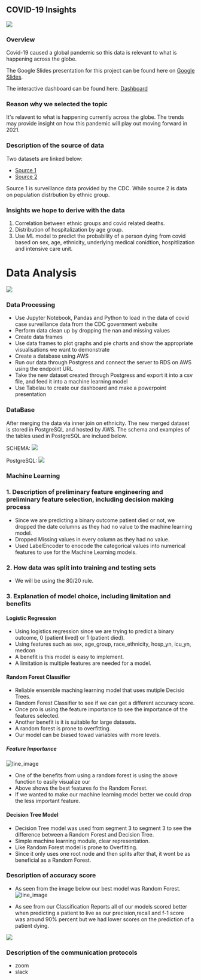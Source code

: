 
 
## COVID-19 Insights 


  ![](Resources/covid_header.jpg) 




### Overview
Covid-19 caused a global pandemic so this data is  relevant to what is happening across the globe. 





The Google Slides presentation for this project can be found 
here on [Google Slides](https://docs.google.com/presentation/d/1R6NoK6VatRhL9BzGuit1nTV8Zf-JTV8qRfew4igPopU/edit#slide=id.gc12a178845_0_155).

The interactive dashboard can be found here. 
[Dashboard](https://public.tableau.com/profile/arshi.singh#!/vizhome/Final_Dashboard_Covid_19/StoryofCovid?publish=yes)

### Reason why we selected the topic 
It's relavent to what is happening currently across the globe. The trends may provide insight on how this pandemic will play out moving forward in 2021.

### Description of the source of data
Two datasets are linked below:

- [Source 1](https://data.cdc.gov/Case-Surveillance/COVID-19-Case-Surveillance-Public-Use-Data/vbim-akqf)
- [Source 2](https://www.visualcapitalist.com/visualizing-u-s-population-by-race/#:~:text=As%20of%202019%2C%20here%20is,Black%3A%2012.2%25)

Source 1 is surveillance  data provided by the CDC. While source 2 is data on population distrbution by ethnic group.   
 



### Insights we hope to derive with the data

1.   Correlation between ethnic groups and covid related deaths. 
2. Distribution of hospitalization by age group.
3.  Use ML model to predict the probability of a person dying from covid based on sex, age, ethnicity, underlying medical conidtion, hospitlization and  intensive care unit.



# Data Analysis

![](Resources/end-to-end.png)

### Data Processing

- Use Jupyter Notebook, Pandas and Python to load in the data of covid case surveillance data from the CDC government website
- Perform data clean up by dropping the nan and missing values
- Create data frames
- Use data frames to plot graphs and pie charts and show the appropriate visualisations we want to demonstrate 
- Create a database using AWS
- Run our data through Postgress and connect the server to RDS on AWS using the endpoint URL
- Take the new dataset created through Postgress and export it into a csv file, and feed it into a machine learning model
- Use Tabelau to create our dashboard and make a powerpoint presentation

### DataBase 
After merging the data via inner join on ethnicity. The new merged dataset is stored in PostgreSQL and hosted by AWS. The schema and examples of the tables used in PostgreSQL are inclued below.

 SCHEMA:
 ![](Resources/ERD.png)
 
 PostgreSQL:
 ![](Resources/sql_code.png)

### Machine Learning


### 1. Description of preliminary feature engineering and preliminary feature selection, including decision making process
- Since we are predicting a binary outcome patient died or not, we dropped the date columns as they had no value to the machine learning model.
- Dropped Missing values in every column as they had no value.
- Used LabelEncoder to enocode the categorical values into numerical features to use for the Machine Learning models.

### 2. How data was split into training and testing sets

- We will be using the 80/20 rule.

### 3. Explanation of model choice, including limitation and benefits 

#### Logistic Regression
 - Using logistics regression since we are trying to predict a binary outcome, 0 (patient lived) or 1 (patient died).
 - Using features such as sex,	age_group,	race_ethnicity, hosp_yn, icu_yn, medcon
 - A benefit is this model is easy to implement.
 - A limitation is multiple features are needed for a model. 
#### Random Forest Classifier
 - Reliable ensemble maching learning model that uses mutiple Decisio Trees.
 - Random Forest Classifier to see if we can get a different accuracy score.
 - Once pro is using the feature importance to see the importance of the features selected.
 - Another benefit is it is suitable for large datasets.
 - A random forest is prone to overfitting. 
 - Our model can be biased towad variables with more levels.
 
##### Feature Importance 
![line_image](Resources/feat_imp.png)

- One of the benefits from using a random forest is using the above function to easily visualize our 
- Above shows the best features fo the Random Forest. 
- If we wanted to make our machine learning model better we could drop the less important feature.

#### Decision Tree Model
 - Decision Tree model was used from segment 3 to segment 3 to see the difference between a Random Forest and Decision Tree.
 - Simple machine learning module, clear representation.
 - Like Random Forest model is prone to Overfitting.
 - Since it only uses one root node and then splits after that, it wont be as beneficial as a Random Forest.

### Description of accuracy score 

- As seen from the image below our best model was Random Forest.
![line_image](Resources/model_scores.png)

- As see from our Classification Reports all of our models scored better when predicting a patient to live as our precision,recall and f-1 score was around 90% percent but we had lower scores on the prediction of a patient dying.

![](Resources/classification.png)

### Description of the communication protocols
- zoom
- slack

